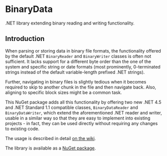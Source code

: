 # BinaryData
.NET library extending binary reading and writing functionality.

## Introduction

When parsing or storing data in binary file formats, the functionality offered by the default .NET `BinaryReader` and `BinaryWriter` classes is often not sufficient. It lacks support for a different byte order than the one of the system and specific string or date formats (most prominently, 0-terminated strings instead of the default variable-length prefixed .NET strings).

Further, navigating in binary files is slightly tedious when it becomes required to skip to another chunk in the file and then navigate back. Also, aligning to specific block sizes might be a common task.

This NuGet package adds all this functionality by offering two new .NET 4.5 and .NET Standard 1.1 compatible classes, `BinaryDataReader` and  `BinaryDataWriter`, which extend the aforementioned .NET reader and writer, usable in a similar way so that they are easy to implement into existing projects - in fact, they can be used directly without requiring any changes to existing code.

The usage is described in detail [on the wiki](https://github.com/Syroot/BinaryData/wiki).

The library is available as a [NuGet package](https://www.nuget.org/packages/Syroot.IO.BinaryData).
